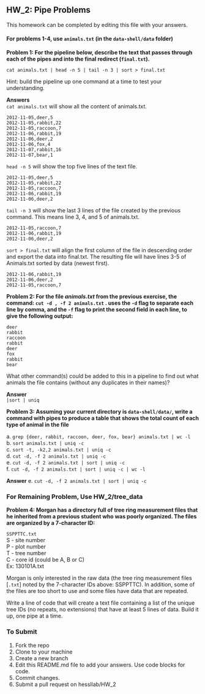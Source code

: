 
## HW_2: Pipe Problems  
This homework can be completed by editing this file with your answers.

#### For problems 1-4, use `animals.txt` (in the `data-shell/data` folder)  

__Problem 1: For the pipeline below, describe the text that passes through each of the pipes and into the final redirect (`final.txt`).__

`cat animals.txt | head -n 5 | tail -n 3 | sort > final.txt`

Hint: build the pipeline up one command at a time to test your understanding.

__Answers__  
`cat animals.txt` will show all the content of animals.txt.  
```
2012-11-05,deer,5
2012-11-05,rabbit,22
2012-11-05,raccoon,7
2012-11-06,rabbit,19
2012-11-06,deer,2
2012-11-06,fox,4
2012-11-07,rabbit,16
2012-11-07,bear,1
```  
`head -n 5` will show the top five lines of the text file.  
```
2012-11-05,deer,5
2012-11-05,rabbit,22
2012-11-05,raccoon,7
2012-11-06,rabbit,19
2012-11-06,deer,2
```  
`tail -n 3` will show the last 3 lines of the file created by the previous command. This means line 3, 4, and 5 of animals.txt.   
```
2012-11-05,raccoon,7
2012-11-06,rabbit,19
2012-11-06,deer,2
```  
`sort > final.txt` will align the first column of the file in descending order and export the data into final.txt. The resulting file will have lines 3-5 of Animals.txt sorted by data (newest first).   
```
2012-11-06,rabbit,19
2012-11-06,deer,2
2012-11-05,raccoon,7
```  


__Problem 2: For the file _animals.txt_ from the previous exercise, the command:
`cut -d , -f 2 animals.txt` . 
uses the `-d` flag to separate each line by comma, and the `-f` flag to print the second field in each line, to give the following output:__
```
deer
rabbit
raccoon
rabbit
deer
fox
rabbit
bear
```
What other command(s) could be added to this in a pipeline to find out what animals the file contains (without any duplicates in their names)? 

__Answer__  
`|sort | uniq`  


__Problem 3: Assuming your current directory is `data-shell/data/`, write a command with pipes to produce a table that shows the total count of each type of animal in the file__

a.	`grep {deer, rabbit, raccoon, deer, fox, bear} animals.txt | wc -l`  
b.	`sort animals.txt | uniq -c`  
c.	`sort -t, -k2,2 animals.txt | uniq -c`  
d.	`cut -d, -f 2 animals.txt | uniq -c`  
e.	`cut -d, -f 2 animals.txt | sort | uniq -c`  
f.	`cut -d, -f 2 animals.txt | sort | uniq -c | wc -l`  

__Answer__
e. `cut -d, -f 2 animals.txt | sort | uniq -c`


### For Remaining Problem, Use HW_2/tree_data  

__Problem 4: Morgan has a directory full of tree ring measurement files that he inherited from a previous student who was poorly organized. The files are organized by a 7-character ID:__

`SSPPTTC.txt`  
S - site number  
P - plot number  
T - tree number  
C - core id (could be A, B or C)  
Ex: 130101A.txt  

Morgan is only interested in the raw data (the tree ring measurement files [`.txt`] noted by the 7-character IDs above: SSPPTTC). In addition, some of the files are too short to use and some files have data that are repeated. 

Write a line of code that will create a text file containing a list of the unique tree IDs (no repeats, no extensions) that have at least 5 lines of data. Build it up, one pipe at a time.

### To Submit
1) Fork the repo
2) Clone to your machine
3) Create a new branch
4) Edit this README.md file to add your answers.  Use code blocks for code.
5) Commit changes.
6) Submit a pull request on hessllab/HW_2
